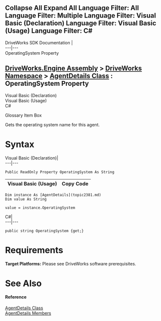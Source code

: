 Collapse All Expand All Language Filter: All  Language Filter: Multiple  Language Filter: Visual Basic (Declaration) Language Filter: Visual Basic (Usage) Language Filter: C#  
---  
DriveWorks SDK Documentation  |   
---|---  
OperatingSystem Property   
  
[DriveWorks.Engine Assembly](topic2156.md) > [DriveWorks Namespace](topic2159.md) > [AgentDetails Class](topic2381.md) : OperatingSystem Property  
---  
  
Visual Basic (Declaration)    
Visual Basic (Usage)    
C# 

Glossary Item Box

Gets the operating system name for this agent. 

# Syntax

Visual Basic (Declaration)|   
---|---  
      
    
    Public ReadOnly Property OperatingSystem As String  
  
Visual Basic (Usage)| Copy Code  
---|---  
      
    
    Dim instance As [AgentDetails](topic2381.md)
    Dim value As String
     
    value = instance.OperatingSystem  
  
C#|   
---|---  
      
    
    public string OperatingSystem {get;}  
  
# Requirements

**Target Platforms:** Please see DriveWorks software prerequisites.

# See Also

#### Reference

[AgentDetails Class](topic2381.md)   
[AgentDetails Members](topic2382.md)


